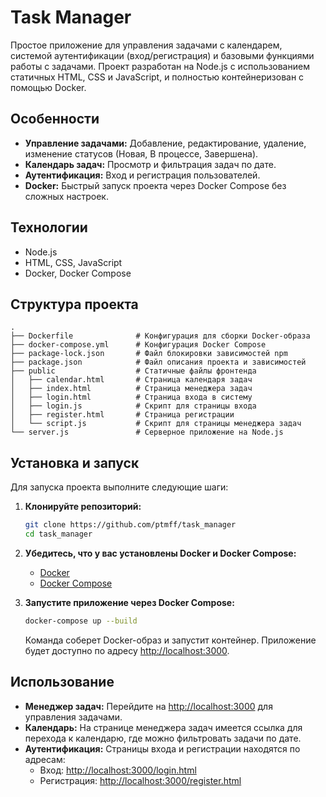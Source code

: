 
# Task Manager

Простое приложение для управления задачами с календарем, системой аутентификации (вход/регистрация) и базовыми функциями работы с задачами. Проект разработан на Node.js с использованием статичных HTML, CSS и JavaScript, и полностью контейнеризован с помощью Docker.

## Особенности

- **Управление задачами:** Добавление, редактирование, удаление, изменение статусов (Новая, В процессе, Завершена).
- **Календарь задач:** Просмотр и фильтрация задач по дате.
- **Аутентификация:** Вход и регистрация пользователей.
- **Docker:** Быстрый запуск проекта через Docker Compose без сложных настроек.

## Технологии

- Node.js
- HTML, CSS, JavaScript
- Docker, Docker Compose

## Структура проекта

```
.
├── Dockerfile              # Конфигурация для сборки Docker-образа
├── docker-compose.yml      # Конфигурация Docker Compose
├── package-lock.json       # Файл блокировки зависимостей npm
├── package.json            # Файл описания проекта и зависимостей
├── public                  # Статичные файлы фронтенда
│   ├── calendar.html       # Страница календаря задач
│   ├── index.html          # Страница менеджера задач
│   ├── login.html          # Страница входа в систему
│   ├── login.js            # Скрипт для страницы входа
│   ├── register.html       # Страница регистрации
│   └── script.js           # Скрипт для страницы менеджера задач
└── server.js               # Серверное приложение на Node.js
```

## Установка и запуск

Для запуска проекта выполните следующие шаги:

1. **Клонируйте репозиторий:**

   ```bash
   git clone https://github.com/ptmff/task_manager
   cd task_manager
   ```

2. **Убедитесь, что у вас установлены Docker и Docker Compose:**

   - [Docker](https://www.docker.com)
   - [Docker Compose](https://docs.docker.com/compose/)

3. **Запустите приложение через Docker Compose:**

   ```bash
   docker-compose up --build
   ```

   Команда соберет Docker-образ и запустит контейнер. Приложение будет доступно по адресу [http://localhost:3000](http://localhost:3000).

## Использование

- **Менеджер задач:** Перейдите на [http://localhost:3000](http://localhost:3000) для управления задачами.
- **Календарь:** На странице менеджера задач имеется ссылка для перехода к календарю, где можно фильтровать задачи по дате.
- **Аутентификация:** Страницы входа и регистрации находятся по адресам:
  - Вход: [http://localhost:3000/login.html](http://localhost:3000/login.html)
  - Регистрация: [http://localhost:3000/register.html](http://localhost:3000/register.html)
